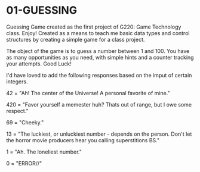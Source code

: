 # 01-GUESSING
Guessing Game created as the first project of G220: Game Technology class. Enjoy!
Created as a means to teach me basic data types and control structures by creating a simple game for a class project.

The object of the game is to guess a number between 1 and 100. You have as many opportunities as you need, with simple hints and a counter tracking your attempts. Good Luck!


I'd have loved to add the following responses based on the imput of certain integers.


42 = "Ah! The center of the Universe! A personal favorite of mine."

420 = "Favor yourself a memester huh? Thats out of range, but I owe some respect."

69 = "Cheeky."

13 = "The luckiest, or unluckiest number - depends on the person. Don't let the horror movie producers hear you calling superstitions BS."

1 = "Ah. The loneliest number."

0 = "ERROR//"
